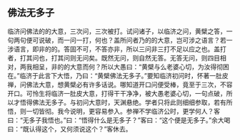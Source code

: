 ##  佛法无多子

临济问佛法的的大意，三次问，三次被打。试问诸子，以临济之问，黄檗之答，一句两句便可说破，而一问一打，何也？盖所问者乃的的大意，岂可涉之语言？若一涉语言，即非的的。答固不可，不答亦非，所以三问非三打不足以应之也。盖打者，打其问也，打其问则无问矣。既然无问，则自然无答。无答无问，则四目相对，两我相呈，非的的大意而何？所以大愚曰：“黄檗与么老婆心切，为汝得彻困在。”临济于此言下大悟，乃曰：“黄檗佛法无多子。”要知临济初问时，怀著一肚皮禅，问佛法大意，想黄檗必有许多话说。哪知道开口问便受棒，竟至于三次，不容开口。可怜生将临济一肚皮大意，打得干干净净，被大愚老婆心切，一句点破，所以才悟得佛法无多子。与初问大意时，天渊悬绝。学者只将此则细细参取，若有所悟，则一切皆彻。我今说明，更容易参入。参禅不学临济公时，更学何人？客曰：“无多子我悟也。”曰：“悟得什么是无多子？”客曰：“这个便是无多子。”余大喝曰：“既认得这个，又何须说这个？”客休去。
